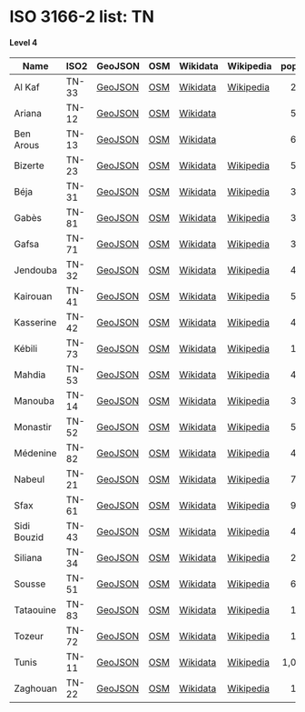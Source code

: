 # ISO 3166-2 list: TN


#### Level 4
Name | ISO2 | GeoJSON | OSM | Wikidata | Wikipedia | population 
--- | --- | --- | --- | --- | --- | --: 
Al Kaf | TN-33 | [GeoJSON](../../geojson/high/iso2/TN/TN-33.geojson) | [OSM](https://www.openstreetmap.org/relation/1435838) | [Wikidata](https://www.wikidata.org/wiki/Q328199) | [Wikipedia](http://en.wikipedia.org/wiki/ar%3A%D9%88%D9%84%D8%A7%D9%8A%D8%A9%20%D8%A7%D9%84%D9%83%D8%A7%D9%81) | 243,156
Ariana | TN-12 | [GeoJSON](../../geojson/high/iso2/TN/TN-12.geojson) | [OSM](https://www.openstreetmap.org/relation/1435830) | [Wikidata](https://www.wikidata.org/wiki/Q233116) |  | 576,088
Ben Arous | TN-13 | [GeoJSON](../../geojson/high/iso2/TN/TN-13.geojson) | [OSM](https://www.openstreetmap.org/relation/1435836) | [Wikidata](https://www.wikidata.org/wiki/Q238555) |  | 632,842
Bizerte | TN-23 | [GeoJSON](../../geojson/high/iso2/TN/TN-23.geojson) | [OSM](https://www.openstreetmap.org/relation/1435827) | [Wikidata](https://www.wikidata.org/wiki/Q241129) | [Wikipedia](http://en.wikipedia.org/wiki/ar%3A%D9%88%D9%84%D8%A7%D9%8A%D8%A9%20%D8%A8%D9%86%D8%B2%D8%B1%D8%AA) | 568,219
Béja | TN-31 | [GeoJSON](../../geojson/high/iso2/TN/TN-31.geojson) | [OSM](https://www.openstreetmap.org/relation/1435833) | [Wikidata](https://www.wikidata.org/wiki/Q276576) | [Wikipedia](http://en.wikipedia.org/wiki/ar%3A%D9%88%D9%84%D8%A7%D9%8A%D8%A9%20%D8%A8%D8%A7%D8%AC%D8%A9) | 303,032
Gabès | TN-81 | [GeoJSON](../../geojson/high/iso2/TN/TN-81.geojson) | [OSM](https://www.openstreetmap.org/relation/1434956) | [Wikidata](https://www.wikidata.org/wiki/Q242263) | [Wikipedia](http://en.wikipedia.org/wiki/ar%3A%D9%88%D9%84%D8%A7%D9%8A%D8%A9%20%D9%82%D8%A7%D8%A8%D8%B3) | 374,300
Gafsa | TN-71 | [GeoJSON](../../geojson/high/iso2/TN/TN-71.geojson) | [OSM](https://www.openstreetmap.org/relation/1434951) | [Wikidata](https://www.wikidata.org/wiki/Q269968) | [Wikipedia](http://en.wikipedia.org/wiki/fr%3AGouvernorat%20de%20Gafsa) | 337,331
Jendouba | TN-32 | [GeoJSON](../../geojson/high/iso2/TN/TN-32.geojson) | [OSM](https://www.openstreetmap.org/relation/1435834) | [Wikidata](https://www.wikidata.org/wiki/Q276580) | [Wikipedia](http://en.wikipedia.org/wiki/ar%3A%D9%88%D9%84%D8%A7%D9%8A%D8%A9%20%D8%AC%D9%86%D8%AF%D9%88%D8%A8%D8%A9) | 401,477
Kairouan | TN-41 | [GeoJSON](../../geojson/high/iso2/TN/TN-41.geojson) | [OSM](https://www.openstreetmap.org/relation/1435832) | [Wikidata](https://www.wikidata.org/wiki/Q276574) | [Wikipedia](http://en.wikipedia.org/wiki/ar%3A%D9%88%D9%84%D8%A7%D9%8A%D8%A9%20%D8%A7%D9%84%D9%82%D9%8A%D8%B1%D9%88%D8%A7%D9%86) | 570,559
Kasserine | TN-42 | [GeoJSON](../../geojson/high/iso2/TN/TN-42.geojson) | [OSM](https://www.openstreetmap.org/relation/1434949) | [Wikidata](https://www.wikidata.org/wiki/Q388047) | [Wikipedia](http://en.wikipedia.org/wiki/fr%3AGouvernorat%20de%20Kasserine) | 439,243
Kébili | TN-73 | [GeoJSON](../../geojson/high/iso2/TN/TN-73.geojson) | [OSM](https://www.openstreetmap.org/relation/1434950) | [Wikidata](https://www.wikidata.org/wiki/Q286063) | [Wikipedia](http://en.wikipedia.org/wiki/ar%3A%D9%88%D9%84%D8%A7%D9%8A%D8%A9%20%D9%82%D8%A8%D9%84%D9%8A) | 156,961
Mahdia | TN-53 | [GeoJSON](../../geojson/high/iso2/TN/TN-53.geojson) | [OSM](https://www.openstreetmap.org/relation/1434955) | [Wikidata](https://www.wikidata.org/wiki/Q328164) | [Wikipedia](http://en.wikipedia.org/wiki/ar%3A%D9%88%D9%84%D8%A7%D9%8A%D8%A9%20%D8%A7%D9%84%D9%85%D9%87%D8%AF%D9%8A%D8%A9) | 410,812
Manouba | TN-14 | [GeoJSON](../../geojson/high/iso2/TN/TN-14.geojson) | [OSM](https://www.openstreetmap.org/relation/1435828) | [Wikidata](https://www.wikidata.org/wiki/Q734328) | [Wikipedia](http://en.wikipedia.org/wiki/fr%3AGouvernorat%20de%20la%20Manouba) | 379,518
Monastir | TN-52 | [GeoJSON](../../geojson/high/iso2/TN/TN-52.geojson) | [OSM](https://www.openstreetmap.org/relation/1434954) | [Wikidata](https://www.wikidata.org/wiki/Q318102) | [Wikipedia](http://en.wikipedia.org/wiki/ar%3A%D9%88%D9%84%D8%A7%D9%8A%D8%A9%20%D8%A7%D9%84%D9%85%D9%86%D8%B3%D8%AA%D9%8A%D8%B1) | 548,828
Médenine | TN-82 | [GeoJSON](../../geojson/high/iso2/TN/TN-82.geojson) | [OSM](https://www.openstreetmap.org/relation/1434952) | [Wikidata](https://www.wikidata.org/wiki/Q327087) | [Wikipedia](http://en.wikipedia.org/wiki/ar%3A%D9%88%D9%84%D8%A7%D9%8A%D8%A9%20%D9%85%D8%AF%D9%86%D9%8A%D9%86) | 479,520
Nabeul | TN-21 | [GeoJSON](../../geojson/high/iso2/TN/TN-21.geojson) | [OSM](https://www.openstreetmap.org/relation/1435825) | [Wikidata](https://www.wikidata.org/wiki/Q328145) | [Wikipedia](http://en.wikipedia.org/wiki/ar%3A%D9%88%D9%84%D8%A7%D9%8A%D8%A9%20%D9%86%D8%A7%D8%A8%D9%84) | 787,920
Sfax | TN-61 | [GeoJSON](../../geojson/high/iso2/TN/TN-61.geojson) | [OSM](https://www.openstreetmap.org/relation/1434957) | [Wikidata](https://www.wikidata.org/wiki/Q241145) | [Wikipedia](http://en.wikipedia.org/wiki/ar%3A%D9%88%D9%84%D8%A7%D9%8A%D8%A9%20%D8%B5%D9%81%D8%A7%D9%82%D8%B3) | 955,421
Sidi Bouzid | TN-43 | [GeoJSON](../../geojson/high/iso2/TN/TN-43.geojson) | [OSM](https://www.openstreetmap.org/relation/1435831) | [Wikidata](https://www.wikidata.org/wiki/Q327097) | [Wikipedia](http://en.wikipedia.org/wiki/fr%3AGouvernorat%20de%20Sidi%20Bouzid) | 429,912
Siliana | TN-34 | [GeoJSON](../../geojson/high/iso2/TN/TN-34.geojson) | [OSM](https://www.openstreetmap.org/relation/1435829) | [Wikidata](https://www.wikidata.org/wiki/Q328115) | [Wikipedia](http://en.wikipedia.org/wiki/ar%3A%D9%88%D9%84%D8%A7%D9%8A%D8%A9%20%D8%B3%D9%84%D9%8A%D8%A7%D9%86%D8%A9) | 223,087
Sousse | TN-51 | [GeoJSON](../../geojson/high/iso2/TN/TN-51.geojson) | [OSM](https://www.openstreetmap.org/relation/3152094) | [Wikidata](https://www.wikidata.org/wiki/Q276565) | [Wikipedia](http://en.wikipedia.org/wiki/ar%3A%D9%88%D9%84%D8%A7%D9%8A%D8%A9%20%D8%B3%D9%88%D8%B3%D8%A9) | 674,971
Tataouine | TN-83 | [GeoJSON](../../geojson/high/iso2/TN/TN-83.geojson) | [OSM](https://www.openstreetmap.org/relation/1434953) | [Wikidata](https://www.wikidata.org/wiki/Q327045) | [Wikipedia](http://en.wikipedia.org/wiki/ar%3A%D9%88%D9%84%D8%A7%D9%8A%D8%A9%20%D8%AA%D8%B7%D8%A7%D9%88%D9%8A%D9%86) | 149,453
Tozeur | TN-72 | [GeoJSON](../../geojson/high/iso2/TN/TN-72.geojson) | [OSM](https://www.openstreetmap.org/relation/1435826) | [Wikidata](https://www.wikidata.org/wiki/Q388059) | [Wikipedia](http://en.wikipedia.org/wiki/ar%3A%D9%88%D9%84%D8%A7%D9%8A%D8%A9%20%D8%AA%D9%88%D8%B2%D8%B1) | 107,912
Tunis | TN-11 | [GeoJSON](../../geojson/high/iso2/TN/TN-11.geojson) | [OSM](https://www.openstreetmap.org/relation/1435835) | [Wikidata](https://www.wikidata.org/wiki/Q328109) | [Wikipedia](http://en.wikipedia.org/wiki/ar%3A%D9%88%D9%84%D8%A7%D9%8A%D8%A9%20%D8%AA%D9%88%D9%86%D8%B3) | 1,056,247
Zaghouan | TN-22 | [GeoJSON](../../geojson/high/iso2/TN/TN-22.geojson) | [OSM](https://www.openstreetmap.org/relation/1435837) | [Wikidata](https://www.wikidata.org/wiki/Q27916) | [Wikipedia](http://en.wikipedia.org/wiki/fr%3AGouvernorat%20de%20Zaghouan) | 176,945
